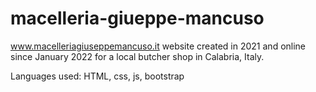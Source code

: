 # macelleria-giueppe-mancuso
www.macelleriagiuseppemancuso.it
website created in 2021 and online since January 2022 for a local butcher shop in Calabria, Italy.

Languages ​​used:
HTML,
css,
js,
bootstrap
